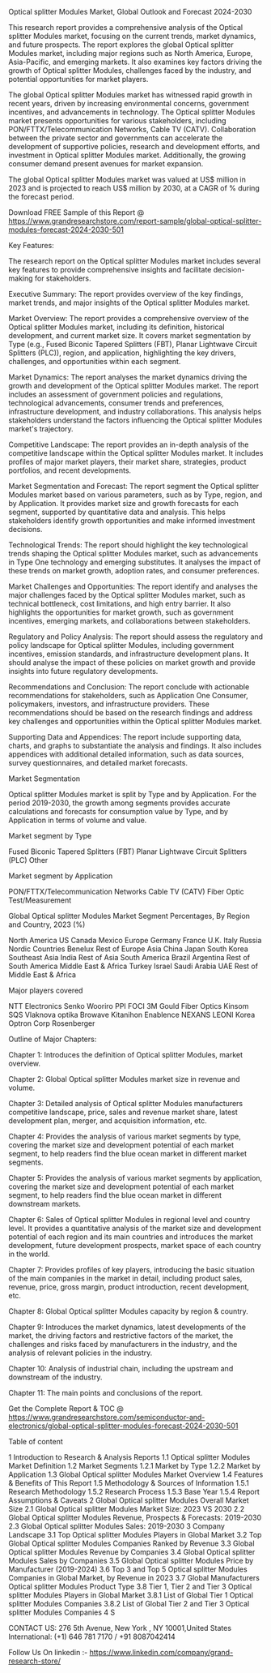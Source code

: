 Optical splitter Modules Market, Global Outlook and Forecast 2024-2030

This research report provides a comprehensive analysis of the Optical splitter Modules market, focusing on the current trends, market dynamics, and future prospects. The report explores the global Optical splitter Modules market, including major regions such as North America, Europe, Asia-Pacific, and emerging markets. It also examines key factors driving the growth of Optical splitter Modules, challenges faced by the industry, and potential opportunities for market players.

The global Optical splitter Modules market has witnessed rapid growth in recent years, driven by increasing environmental concerns, government incentives, and advancements in technology. The Optical splitter Modules market presents opportunities for various stakeholders, including PON/FTTX/Telecommunication Networks, Cable TV (CATV). Collaboration between the private sector and governments can accelerate the development of supportive policies, research and development efforts, and investment in Optical splitter Modules market. Additionally, the growing consumer demand present avenues for market expansion.

The global Optical splitter Modules market was valued at US$ million in 2023 and is projected to reach US$ million by 2030, at a CAGR of % during the forecast period.

Download FREE Sample of this Report @ https://www.grandresearchstore.com/report-sample/global-optical-splitter-modules-forecast-2024-2030-501


Key Features:

The research report on the Optical splitter Modules market includes several key features to provide comprehensive insights and facilitate decision-making for stakeholders.

Executive Summary: The report provides overview of the key findings, market trends, and major insights of the Optical splitter Modules market.

Market Overview: The report provides a comprehensive overview of the Optical splitter Modules market, including its definition, historical development, and current market size. It covers market segmentation by Type (e.g., Fused Biconic Tapered Splitters (FBT), Planar Lightwave Circuit Splitters (PLC)), region, and application, highlighting the key drivers, challenges, and opportunities within each segment.

Market Dynamics: The report analyses the market dynamics driving the growth and development of the Optical splitter Modules market. The report includes an assessment of government policies and regulations, technological advancements, consumer trends and preferences, infrastructure development, and industry collaborations. This analysis helps stakeholders understand the factors influencing the Optical splitter Modules market's trajectory.

Competitive Landscape: The report provides an in-depth analysis of the competitive landscape within the Optical splitter Modules market. It includes profiles of major market players, their market share, strategies, product portfolios, and recent developments.

Market Segmentation and Forecast: The report segment the Optical splitter Modules market based on various parameters, such as by Type, region, and by Application. It provides market size and growth forecasts for each segment, supported by quantitative data and analysis. This helps stakeholders identify growth opportunities and make informed investment decisions.

Technological Trends: The report should highlight the key technological trends shaping the Optical splitter Modules market, such as advancements in Type One technology and emerging substitutes. It analyses the impact of these trends on market growth, adoption rates, and consumer preferences.

Market Challenges and Opportunities: The report identify and analyses the major challenges faced by the Optical splitter Modules market, such as technical bottleneck, cost limitations, and high entry barrier. It also highlights the opportunities for market growth, such as government incentives, emerging markets, and collaborations between stakeholders.

Regulatory and Policy Analysis: The report should assess the regulatory and policy landscape for Optical splitter Modules, including government incentives, emission standards, and infrastructure development plans. It should analyse the impact of these policies on market growth and provide insights into future regulatory developments.

Recommendations and Conclusion: The report conclude with actionable recommendations for stakeholders, such as Application One Consumer, policymakers, investors, and infrastructure providers. These recommendations should be based on the research findings and address key challenges and opportunities within the Optical splitter Modules market.

Supporting Data and Appendices: The report include supporting data, charts, and graphs to substantiate the analysis and findings. It also includes appendices with additional detailed information, such as data sources, survey questionnaires, and detailed market forecasts.

Market Segmentation

Optical splitter Modules market is split by Type and by Application. For the period 2019-2030, the growth among segments provides accurate calculations and forecasts for consumption value by Type, and by Application in terms of volume and value.

Market segment by Type



Fused Biconic Tapered Splitters (FBT)
Planar Lightwave Circuit Splitters (PLC)
Other


Market segment by Application



PON/FTTX/Telecommunication Networks
Cable TV (CATV)
Fiber Optic Test/Measurement


Global Optical splitter Modules Market Segment Percentages, By Region and Country, 2023 (%)



North America
US
Canada
Mexico
Europe
Germany
France
U.K.
Italy
Russia
Nordic Countries
Benelux
Rest of Europe
Asia
China
Japan
South Korea
Southeast Asia
India
Rest of Asia
South America
Brazil
Argentina
Rest of South America
Middle East & Africa
Turkey
Israel
Saudi Arabia
UAE
Rest of Middle East & Africa


Major players covered



NTT Electronics
Senko
Wooriro
PPI
FOCI
3M
Gould Fiber Optics
Kinsom
SQS Vlaknova optika
Browave
Kitanihon
Enablence
NEXANS
LEONI
Korea Optron Corp
Rosenberger


Outline of Major Chapters:

Chapter 1: Introduces the definition of Optical splitter Modules, market overview.

Chapter 2: Global Optical splitter Modules market size in revenue and volume.

Chapter 3: Detailed analysis of Optical splitter Modules manufacturers competitive landscape, price, sales and revenue market share, latest development plan, merger, and acquisition information, etc.

Chapter 4: Provides the analysis of various market segments by type, covering the market size and development potential of each market segment, to help readers find the blue ocean market in different market segments.

Chapter 5: Provides the analysis of various market segments by application, covering the market size and development potential of each market segment, to help readers find the blue ocean market in different downstream markets.

Chapter 6: Sales of Optical splitter Modules in regional level and country level. It provides a quantitative analysis of the market size and development potential of each region and its main countries and introduces the market development, future development prospects, market space of each country in the world.

Chapter 7: Provides profiles of key players, introducing the basic situation of the main companies in the market in detail, including product sales, revenue, price, gross margin, product introduction, recent development, etc.

Chapter 8: Global Optical splitter Modules capacity by region & country.

Chapter 9: Introduces the market dynamics, latest developments of the market, the driving factors and restrictive factors of the market, the challenges and risks faced by manufacturers in the industry, and the analysis of relevant policies in the industry.

Chapter 10: Analysis of industrial chain, including the upstream and downstream of the industry.

Chapter 11: The main points and conclusions of the report.

Get the Complete Report & TOC @ https://www.grandresearchstore.com/semiconductor-and-electronics/global-optical-splitter-modules-forecast-2024-2030-501

Table of content

1 Introduction to Research & Analysis Reports
1.1 Optical splitter Modules Market Definition
1.2 Market Segments
1.2.1 Market by Type
1.2.2 Market by Application
1.3 Global Optical splitter Modules Market Overview
1.4 Features & Benefits of This Report
1.5 Methodology & Sources of Information
1.5.1 Research Methodology
1.5.2 Research Process
1.5.3 Base Year
1.5.4 Report Assumptions & Caveats
2 Global Optical splitter Modules Overall Market Size
2.1 Global Optical splitter Modules Market Size: 2023 VS 2030
2.2 Global Optical splitter Modules Revenue, Prospects & Forecasts: 2019-2030
2.3 Global Optical splitter Modules Sales: 2019-2030
3 Company Landscape
3.1 Top Optical splitter Modules Players in Global Market
3.2 Top Global Optical splitter Modules Companies Ranked by Revenue
3.3 Global Optical splitter Modules Revenue by Companies
3.4 Global Optical splitter Modules Sales by Companies
3.5 Global Optical splitter Modules Price by Manufacturer (2019-2024)
3.6 Top 3 and Top 5 Optical splitter Modules Companies in Global Market, by Revenue in 2023
3.7 Global Manufacturers Optical splitter Modules Product Type
3.8 Tier 1, Tier 2 and Tier 3 Optical splitter Modules Players in Global Market
3.8.1 List of Global Tier 1 Optical splitter Modules Companies
3.8.2 List of Global Tier 2 and Tier 3 Optical splitter Modules Companies
4 S

CONTACT US:
276 5th Avenue, New York , NY 10001,United States
International: (+1) 646 781 7170 / +91 8087042414

Follow Us On linkedin :- https://www.linkedin.com/company/grand-research-store/



